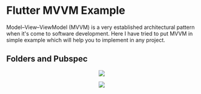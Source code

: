 # Flutter MVVM Example

Model–View–ViewModel (MVVM) is a very established architectural pattern when it's come to software development. Here I have tried to put MVVM in simple example which will help you to implement in any project. 


## Folders and Pubspec

<p align="center">
  <img src="https://github.com/EmreToklu00/flutter_mvvm_example/blob/main/github/lib.png">
</p>

<p align="center">
  <img src="https://github.com/EmreToklu00/flutter_mvvm_example/blob/main/github/pubspec.png">
</p>

